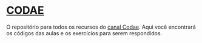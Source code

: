 # [CODAE](https://www.youtube.com/channel/UCGho6jJaDh51TqUckTqcyKg)
O repositório para todos os recursos do [canal Codae](https://www.youtube.com/channel/UCGho6jJaDh51TqUckTqcyKg). Aqui você encontrará os códigos das aulas e os exercícios para serem respondidos.
